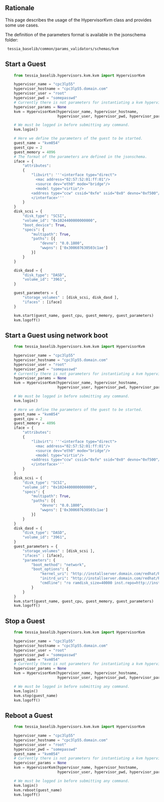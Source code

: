 <!--
Copyright 2016, 2017 IBM Corp.

Licensed under the Apache License, Version 2.0 (the "License");
you may not use this file except in compliance with the License.
You may obtain a copy of the License at

   http://www.apache.org/licenses/LICENSE-2.0

Unless required by applicable law or agreed to in writing, software
distributed under the License is distributed on an "AS IS" BASIS,
WITHOUT WARRANTIES OR CONDITIONS OF ANY KIND, either express or implied.
See the License for the specific language governing permissions and
limitations under the License.
-->
## Rationale

This page describes the usage of the HypervisorKvm class and provides some use cases.

The definition of the parameters format is available in the jsonschema folder:

```bash
 tessia_baselib/common/params_validators/schemas/kvm
```

## Start a Guest

```python
    from tessia_baselib.hypervisors.kvm.kvm import HypervisorKvm

    hypervisor_name = "cpc3lp55"
    hypervisor_hostname = "cpc3lp55.domain.com"
    hypervisor_user = "root"
    hypervisor_pwd = "somepasswd"
    # Currently there is not parameters for instantiating a kvm hypervisor
    hypervisor_params = None
    kvm = HypervisorKvm(hypervisor_name, hypervisor_hostname,
                        hypervisor_user, hypervisor_pwd, hypervisor_params)

    # We must be logged in before submitting any command.
    kvm.login()

    # Here we define the parameters of the guest to be started.
    guest_name = "kvm054"
    guest_cpu = 2
    guest_memory = 4096
	# The format of the parameters are defined in the jsonschema.
    iface = {
        "attributes":
        {
            "libvirt": '''<interface type="direct">
              <mac address="02:57:52:01:ff:01"/>
              <source dev="eth0" mode="bridge"/>
              <model type="virtio"/>
            <address type="ccw" cssid="0xfe" ssid="0x0" devno="0xf500"/>
            </interface>'''
        }
    }
    disk_scsi = {
        "disk_type": "SCSI",
        "volume_id": "0x1024400000000000",
        "boot_device": True,
        "specs": {
            "multipath": True,
            "paths": [{
                "devno": "0.0.1800",
                "wwpns": ['0x300607630503c1ae']
            }]
        }
    }

    disk_dasd = {
        "disk_type": "DASD",
        "volume_id": "3961",
    }

    guest_parameters = {
        "storage_volumes" : [disk_scsi, disk_dasd ],
        "ifaces" : [iface]
    }

    kvm.start(guest_name, guest_cpu, guest_memory, guest_parameters)
	kvm.logoff()
```

## Start a Guest using network boot

```python
    from tessia_baselib.hypervisors.kvm.kvm import HypervisorKvm

    hypervisor_name = "cpc3lp55"
    hypervisor_hostname = "cpc3lp55.domain.com"
    hypervisor_user = "root"
    hypervisor_pwd = "somepasswd"
    # Currently there is not parameters for instantiating a kvm hypervisor
    hypervisor_params = None
    kvm = HypervisorKvm(hypervisor_name, hypervisor_hostname,
                        hypervisor_user, hypervisor_pwd, hypervisor_params)

    # We must be logged in before submitting any command.
    kvm.login()

    # Here we define the parameters of the guest to be started.
    guest_name = "kvm054"
    guest_cpu = 2
    guest_memory = 4096
    iface = {
        "attributes":
        {
            "libvirt": '''<interface type="direct">
              <mac address="02:57:52:01:ff:01"/>
              <source dev="eth0" mode="bridge"/>
              <model type="virtio"/>
            <address type="ccw" cssid="0xfe" ssid="0x0" devno="0xf500"/>
            </interface>'''
        }
    }
    disk_scsi = {
        "disk_type": "SCSI",
        "volume_id": "0x1024400000000000",
        "specs": {
            "multipath": True,
            "paths": [{
                "devno": "0.0.1800",
                "wwpns": ['0x300607630503c1ae']
            }]
        }
    }
    disk_dasd = {
        "disk_type": "DASD",
        "volume_id": "3961",
    }
    guest_parameters = {
        "storage_volumes" : [disk_scsi ],
        "ifaces" : [iface],
        "parameters": {
            "boot_method": "network",
            "boot_options": {
                "kernel_uri": "http://installserver.domain.com/redhat/RHEL7.2/DVD/images/kernel.img",
                "initrd_uri": "http://installserver.domain.com/redhat/RHEL7.2/DVD/images/initrd.img",
                "cmdline": "ro ramdisk_size=40000 inst.repo=http://installserver.domain.com/redhat/RHEL7.2/DVD/ ip=192.168.5.54::192.168.5.1:22:kvm054.domain.com:eth0:none nameserver=192.168.15.241 inst.sshd inst.vnc inst.vncpassword=123456 inst.ks=http://install_server/anaconda-ks.cfg"
            }
        }
    }
    kvm.start(guest_name, guest_cpu, guest_memory, guest_parameters)
	kvm.logoff()
```

## Stop a Guest
```python
    from tessia_baselib.hypervisors.kvm.kvm import HypervisorKvm

    hypervisor_name = "cpc3lp55"
    hypervisor_hostname = "cpc3lp55.domain.com"
    hypervisor_user = "root"
    hypervisor_pwd = "somepasswd"
	guest_name = "kvm054"
    # Currently there is not parameters for instantiating a kvm hypervisor
    hypervisor_params = None
    kvm = HypervisorKvm(hypervisor_name, hypervisor_hostname,
                        hypervisor_user, hypervisor_pwd, hypervisor_params)

    # We must be logged in before submitting any command.
    kvm.login()
	kvm.stop(guest_name)
	kvm.logoff()
```
## Reboot a Guest
```python
    from tessia_baselib.hypervisors.kvm.kvm import HypervisorKvm

    hypervisor_name = "cpc3lp55"
    hypervisor_hostname = "cpc3lp55.domain.com"
    hypervisor_user = "root"
    hypervisor_pwd = "somepasswd"
	guest_name = "kvm054"
    # Currently there is not parameters for instantiating a kvm hypervisor
    hypervisor_params = None
    kvm = HypervisorKvm(hypervisor_name, hypervisor_hostname,
                        hypervisor_user, hypervisor_pwd, hypervisor_params)

    # We must be logged in before submitting any command.
    kvm.login()
	kvm.reboot(guest_name)
	kvm.logoff()
```

